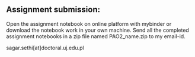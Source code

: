 ## Assignment submission:
Open the assignment notebook on online platform with mybinder  or download the notebook work in your own machine.
Send all the completed assignment notebooks in a zip file named PAO2_name.zip to my email-id.

sagar.sethi[at]doctoral.uj.edu.pl


